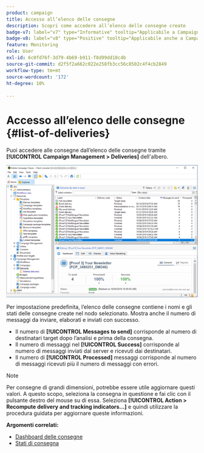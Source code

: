 ```yaml
---
product: campaign
title: Accesso all’elenco delle consegne
description: Scopri come accedere all’elenco delle consegne create
badge-v7: label="v7" type="Informative" tooltip="Applicabile a Campaign Classic v7"
badge-v8: label="v8" type="Positive" tooltip="Applicabile anche a Campaign v8"
feature: Monitoring
role: User
exl-id: 6c0fd76f-3d79-4b69-b911-f8d99dd18c4b
source-git-commit: d2f5f2a662c022e258fb3cc56c8502c4f4cb2849
workflow-type: tm+mt
source-wordcount: '172'
ht-degree: 10%

---
```


# Accesso all’elenco delle consegne {#list-of-deliveries}



Puoi accedere alle consegne dall’elenco delle consegne tramite **[!UICONTROL Campaign Management > Deliveries]** dell&#39;albero.

![](assets/deliveries-list.png)

Per impostazione predefinita, l’elenco delle consegne contiene i nomi e gli stati delle consegne create nel nodo selezionato. Mostra anche il numero di messaggi da inviare, elaborati e inviati con successo.

* Il numero di **[!UICONTROL Messages to send]** corrisponde al numero di destinatari target dopo l’analisi e prima della consegna.
* Il numero di messaggi nel **[!UICONTROL Success]** corrisponde al numero di messaggi inviati dal server e ricevuti dai destinatari.
* Il numero di **[!UICONTROL Processed]** messaggi corrisponde al numero di messaggi ricevuti più il numero di messaggi con errori.

>[!NOTE]
>
>Per consegne di grandi dimensioni, potrebbe essere utile aggiornare questi valori. A questo scopo, seleziona la consegna in questione e fai clic con il pulsante destro del mouse su di essa. Seleziona **[!UICONTROL Action > Recompute delivery and tracking indicators...]** e quindi utilizzare la procedura guidata per aggiornare queste informazioni.

**Argomenti correlati:**

* [Dashboard delle consegne](delivery-dashboard.md)
* [Stati di consegna](delivery-statuses.md)
